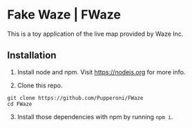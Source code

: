 # Fake Waze | FWaze

This is a toy application of the live map provided by Waze Inc.

## Installation

1. Install node and npm. Visit https://nodejs.org for more info.

2. Clone this repo.

```
git clone https://github.com/Pupperoni/FWaze
cd FWaze
```

3. Install those dependencies with npm by running `npm i`.
